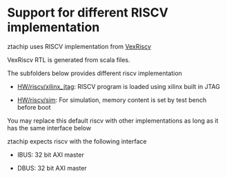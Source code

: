 # Support for different RISCV implementation 

ztachip uses RISCV implementation from [VexRiscv](https://github.com/SpinalHDL/VexRiscv)

VexRiscv RTL is generated from scala files.

The subfolders below provides different riscv implementation

* [HW/riscv/xilinx_jtag](./xilinx_jtag): RISCV program is loaded using xilinx built in JTAG

* [HW/riscv/sim](./sim): For simulation, memory content is set by test bench before boot

You may replace this default riscv with other implementations as long as it has the same interface below 

ztachip expects riscv with the following interface

* IBUS: 32 bit AXI master

* DBUS: 32 bit AXI master
